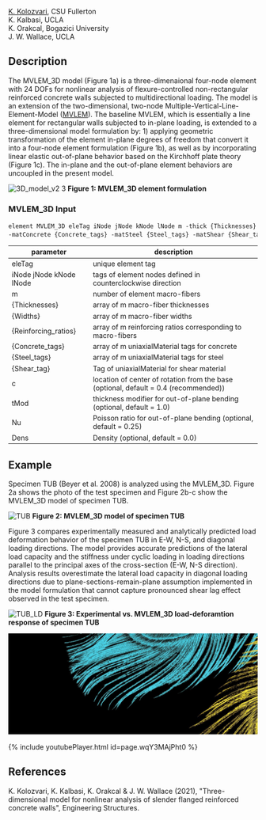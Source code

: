 [K. Kolozvari](mailto:kkolozvari@fullerton.edu), CSU Fullerton<br/>
K. Kalbasi, UCLA<br/>
K. Orakcal, Bogazici University<br/>
J. W. Wallace, UCLA<br/>

## Description

The MVLEM_3D model (Figure 1a) is a three-dimenaional four-node element with 24 DOFs for nonlinear analysis of flexure-controlled non-rectangular reinforced concrete walls subjected to multidirectional loading. The model is an extension of the two-dimensional, two-node Multiple-Vertical-Line-Element-Model ([MVLEM](https://opensees.berkeley.edu/wiki/index.php/MVLEM_-_Multiple-Vertical-Line-Element-Model_for_RC_Walls)). The baseline MVLEM, which is essentially a line element for rectangular walls subjected to in-plane loading, is extended to a three-dimensional model formulation by: 1) applying geometric transformation of the element in-plane degrees of freedom that convert it into a four-node element formulation (Figure 1b), as well as by incorporating linear elastic out-of-plane behavior based on the Kirchhoff plate theory (Figure 1c). The in-plane and the out-of-plane element behaviors are uncoupled in the present model.

![3D_model_v2 3](https://user-images.githubusercontent.com/53920372/104970335-f4671300-599f-11eb-8bf5-f598d4c05d1e.jpg)
**Figure 1: MVLEM_3D element formulation**

### MVLEM_3D Input
```markdown
element MVLEM_3D eleTag iNode jNode kNode lNode m -thick {Thicknesses} -width {Widths} -rho {Reinforcing_ratios} 
-matConcrete {Concrete_tags} -matSteel {Steel_tags} -matShear {Shear_tag} <-CoR c> <-thickMod tMod> <-Poisson Nu> <-Density Dens>
```

| parameter | description |
|----------|------------|
| eleTag | unique element tag|
| iNode jNode kNode lNode | tags of element nodes defined in counterclockwise direction|
| m | number of element macro-fibers|
| {Thicknesses} | array of m macro-fiber thicknesses|
| {Widths} | array of m macro-fiber widths |
| {Reinforcing_ratios}| array of m reinforcing ratios corresponding to macro-fibers|
| {Concrete_tags}	| array of m uniaxialMaterial tags for concrete |
| {Steel_tags} |	array of m uniaxialMaterial tags for steel |
| {Shear_tag}	| Tag of uniaxialMaterial for shear material |
| c | location of center of rotation from the base (optional, default = 0.4 (recommended))|
| tMod	| thickness modifier for out-of-plane bending (optional, default = 1.0)|
| Nu | Poisson ratio for out-of-plane bending (optional, default = 0.25)|
| Dens | Density (optional, default = 0.0)|

## Example

Specimen TUB (Beyer et al. 2008) is analyzed using the MVLEM_3D. Figure 2a shows the photo of the test specimen and Figure 2b-c show the MVLEM_3D model of specimen TUB.

![TUB](https://user-images.githubusercontent.com/53920372/94961047-c6b99500-04a8-11eb-879a-7c8db003830b.JPG)
**Figure 2: MVLEM_3D model of specimen TUB**

Figure 3 compares experimentally measured and analytically predicted load deformation behavior of the specimen TUB in E-W, N-S, and diagonal loading directions. The model provides accurate predictions of the lateral load capacity and the stiffness under cyclic loading in loading directions parallel to the principal axes of the cross-section (E-W, N-S direction). Analysis results overestimate the lateral load capacity in diagonal loading directions due to plane-sections-remain-plane assumption implemented in the model formulation that cannot capture pronounced shear lag effect observed in the test specimen. 

![TUB_LD](https://user-images.githubusercontent.com/53920372/94853227-f0f35000-03df-11eb-8e68-f1f221a9086d.JPG)
**Figure 3: Experimental vs. MVLEM_3D load-deforamtion response of specimen TUB**

![DemoTUB](Deko.gif)

{% include youtubePlayer.html id=page.wqY3MAjPht0 %}

## References

K. Kolozvari, K. Kalbasi, K. Orakcal & J. W. Wallace (2021), "Three-dimensional model for nonlinear analysis of slender flanged reinforced
concrete walls", Engineering Structures.
